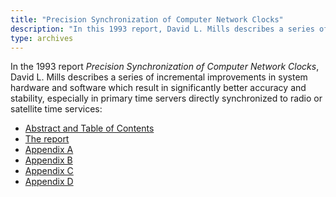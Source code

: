 ```yaml
---
title: "Precision Synchronization of Computer Network Clocks"
description: "In this 1993 report, David L. Mills describes a series of incremental improvements in system hardware and software which result in significantly better accuracy and stability, especially in primary time servers directly synchronized to radio or satellite time services."
type: archives
---
```


In the 1993 report _Precision Synchronization of Computer Network Clocks_, David L. Mills describes a series of incremental improvements in system hardware and software which result in significantly better accuracy and stability, especially in primary time servers directly synchronized to radio or satellite time services:

* [Abstract and Table of Contents](/reflib/reports/fine/finea.pdf)
* [The report](/reflib/reports/fine/fineb.pdf)
* [Appendix A](/reflib/reports/fine/finec.pdf)
* [Appendix B](/reflib/reports/fine/fined.pdf)
* [Appendix C](/reflib/reports/fine/finee.pdf)
* [Appendix D](/reflib/reports/fine/finef.pdf)

<br>